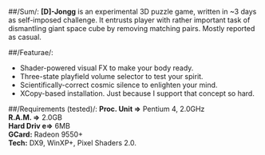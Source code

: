 ##/Sum/:
**[D]-Jongg** is an experimental 3D puzzle game, written in ~3 days as self-imposed challenge. It entrusts player with rather important task of dismantling giant space cube by removing matching pairs. Mostly reported as casual.  

##/Featurae/:
-	Shader-powered visual FX to make your body ready.
-	Three-state playfield volume selector to test your spirit.
-	Scientifically-correct cosmic silence to enlighten your mind.
-	XCopy-based installation. Just because I support that concept so hard.

##/Requirements (tested)/:
**Proc. Unit =>** Pentium 4, 2.0GHz  
**R.A.M. =>** 2.0GB  
**Hard Driv e=>** 6MB  
**GCard:** Radeon 9550+  
**Tech:** DX9, WinXP+, Pixel Shaders 2.0.  
